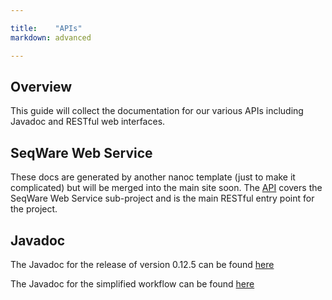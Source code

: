 ```yaml
---

title:    "APIs"
markdown: advanced

---
```


## Overview

This guide will collect the documentation for our various APIs including Javadoc and RESTful web interfaces. 

## SeqWare Web Service
These docs are generated by another nanoc template (just to make it complicated) but will be merged into the main site soon.
The [API](http://seqware.github.com/webservice-api/) covers the SeqWare Web Service sub-project and is the main RESTful entry point for the project.

## Javadoc 

The Javadoc for the release of version 0.12.5 can be found [here](/javadoc/svn_0.12.5/)

The Javadoc for the simplified workflow can be found [here](/javadoc/simplifiedworkflow/)
